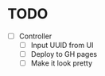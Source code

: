 # TODO
- [ ] Controller
  - [ ] Input UUID from UI
  - [ ] Deploy to GH pages
  - [ ] Make it look pretty